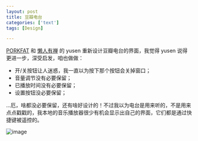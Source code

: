 ```yaml
---
layout: post
title: 豆瓣电台
categories: ['text']
tags: [Design]

---
```


[PORKFAT](http://porkfat.cn/blog/re-design-of-douban-radio/) 和 [懒人有禅](http://www.lanrenux.com/?p=343) 的 yusen 重新设计豆瓣电台的界面，我觉得 yusen 说得更进一步，深受启发，咱也做做：

* 开/关按钮让人迷惑，我一直以为按下那个按钮会关掉窗口；
* 音量调节没有必要保留；
* 已播放时间没有必要保留；
* 设置按钮没必要保留；

…厄，啥都没必要保留，还有啥好设计的！不过我以为电台是用来听的，不是用来点点戳戳的，我本地的音乐播放器很少有机会显示出自己的界面，它们都是通过快捷键被遥控的。

![image](http://fangming.li/wimgs/blog/douban.fm.png)